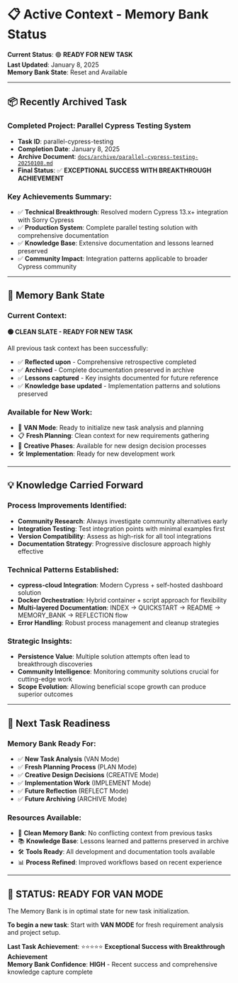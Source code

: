 # 📋 Active Context - Memory Bank Status

**Current Status**: 🟢 **READY FOR NEW TASK**  
**Last Updated**: January 8, 2025  
**Memory Bank State**: Reset and Available

---

## 📦 Recently Archived Task

### **Completed Project**: Parallel Cypress Testing System
- **Task ID**: parallel-cypress-testing
- **Completion Date**: January 8, 2025
- **Archive Document**: [`docs/archive/parallel-cypress-testing-20250108.md`](docs/archive/parallel-cypress-testing-20250108.md)
- **Final Status**: ✅ **EXCEPTIONAL SUCCESS WITH BREAKTHROUGH ACHIEVEMENT**

### **Key Achievements Summary:**
- ✅ **Technical Breakthrough**: Resolved modern Cypress 13.x+ integration with Sorry Cypress
- ✅ **Production System**: Complete parallel testing solution with comprehensive documentation
- ✅ **Knowledge Base**: Extensive documentation and lessons learned preserved
- ✅ **Community Impact**: Integration patterns applicable to broader Cypress community

---

## 🔄 Memory Bank State

### **Current Context**: 
**🟢 CLEAN SLATE - READY FOR NEW TASK**

All previous task context has been successfully:
- ✅ **Reflected upon** - Comprehensive retrospective completed
- ✅ **Archived** - Complete documentation preserved in archive
- ✅ **Lessons captured** - Key insights documented for future reference
- ✅ **Knowledge base updated** - Implementation patterns and solutions preserved

### **Available for New Work:**
- 🎯 **VAN Mode**: Ready to initialize new task analysis and planning
- 📋 **Fresh Planning**: Clean context for new requirements gathering
- 🎨 **Creative Phases**: Available for new design decision processes
- 🛠️ **Implementation**: Ready for new development work

---

## 💡 Knowledge Carried Forward

### **Process Improvements Identified:**
- **Community Research**: Always investigate community alternatives early
- **Integration Testing**: Test integration points with minimal examples first
- **Version Compatibility**: Assess as high-risk for all tool integrations
- **Documentation Strategy**: Progressive disclosure approach highly effective

### **Technical Patterns Established:**
- **cypress-cloud Integration**: Modern Cypress + self-hosted dashboard solution
- **Docker Orchestration**: Hybrid container + script approach for flexibility
- **Multi-layered Documentation**: INDEX → QUICKSTART → README → MEMORY_BANK → REFLECTION flow
- **Error Handling**: Robust process management and cleanup strategies

### **Strategic Insights:**
- **Persistence Value**: Multiple solution attempts often lead to breakthrough discoveries
- **Community Intelligence**: Monitoring community solutions crucial for cutting-edge work
- **Scope Evolution**: Allowing beneficial scope growth can produce superior outcomes

---

## 🚀 Next Task Readiness

### **Memory Bank Ready For:**
- ✅ **New Task Analysis** (VAN Mode)
- ✅ **Fresh Planning Process** (PLAN Mode)  
- ✅ **Creative Design Decisions** (CREATIVE Mode)
- ✅ **Implementation Work** (IMPLEMENT Mode)
- ✅ **Future Reflection** (REFLECT Mode)
- ✅ **Future Archiving** (ARCHIVE Mode)

### **Resources Available:**
- 🧠 **Clean Memory Bank**: No conflicting context from previous tasks
- 📚 **Knowledge Base**: Lessons learned and patterns preserved in archive
- 🛠️ **Tools Ready**: All development and documentation tools available
- 📊 **Process Refined**: Improved workflows based on recent experience

---

## 🎯 **STATUS: READY FOR VAN MODE**

The Memory Bank is in optimal state for new task initialization. 

**To begin a new task**: Start with **VAN MODE** for fresh requirement analysis and project setup.

**Last Task Achievement**: ⭐⭐⭐⭐⭐ **Exceptional Success with Breakthrough Achievement**  
**Memory Bank Confidence**: **HIGH** - Recent success and comprehensive knowledge capture complete

